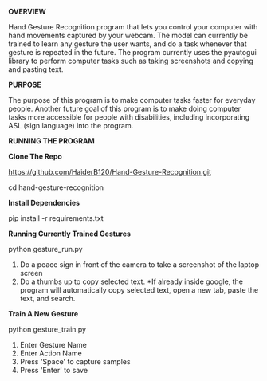 **OVERVIEW**

Hand Gesture Recognition program that lets you control your computer with hand movements captured by your webcam. The model can currently
be trained to learn any gesture the user wants, and do a task whenever that gesture is repeated in the future. The program currently uses
the pyautogui library to perform computer tasks such as taking screenshots and copying and pasting text. 

**PURPOSE**

The purpose of this program is to make computer tasks faster for everyday people.
Another future goal of this program is to make doing computer tasks more accessible for people with disabilities, including incorporating
ASL (sign language) into the program.

**RUNNING THE PROGRAM**

**Clone The Repo**

https://github.com/HaiderB120/Hand-Gesture-Recognition.git

cd hand-gesture-recognition

**Install Dependencies**

pip install -r requirements.txt

**Running Currently Trained Gestures**

python gesture_run.py
1. Do a peace sign in front of the camera to take a screenshot of the laptop screen
2. Do a thumbs up to copy selected text.
     *If already inside google, the program will automatically copy selected text, open a new tab, paste the text, and search.

**Train A New Gesture**

python gesture_train.py
1. Enter Gesture Name
2. Enter Action Name
3. Press 'Space' to capture samples
4. Press 'Enter' to save





